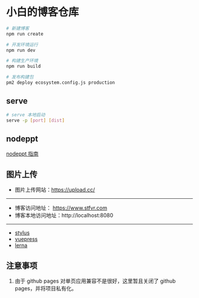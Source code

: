# 小白的博客仓库

```bash
# 新建博客
npm run create

# 开发环境运行
npm run dev

# 构建生产环境
npm run build

# 发布构建包
pm2 deploy ecosystem.config.js production
```

## serve

```bash
# serve 本地启动
serve -p [port] [dist]
```

## nodeppt

[nodeppt 指南](./ppt/README.md)

## 图片上传

- 图片上传网站：https://upload.cc/

----

- 博客访问地址： https://www.stfvr.com
- 博客本地访问地址：http://localhost:8080

----

- [stylus](http://stylus-lang.com/)
- [vuepress](https://v1.vuepress.vuejs.org/zh/)
- [lerna](https://lerna.js.org/)

## 注意事项

1. 由于 github pages 对单页应用兼容不是很好，这里暂且关闭了 github pages，并将项目私有化。
